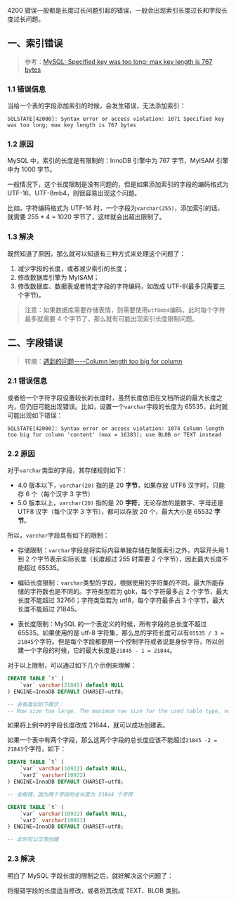 4200 错误一般都是长度过长问题引起的错误，一般会出现索引长度过长和字段长度过长问题。

## 一、索引错误

> 参考：[MySQL: Specified key was too long; max key length is 767 bytes](https://wildlyinaccurate.com/mysql-specified-key-was-too-long-max-key-length-is-767-bytes/)

### 1.1 错误信息

当给一个表的字段添加索引的时候，会发生错误，无法添加索引：

```
SQLSTATE[42000]: Syntax error or access violation: 1071 Specified key was too long; max key length is 767 bytes
```

### 1.2 原因

MySQL 中，索引的长度是有限制的：InnoDB 引擎中为 767 字节，MyISAM 引擎中为 1000 字节。

一般情况下，这个长度限制是没有问题的，但是如果添加索引的字段的编码格式为 UTF-16、UTF-8mb4，则很容易出现这个问题。

比如，字符编码格式为 UTF-16 时，一个字段为`varchar(255)`，添加索引的话，就需要 255 * 4 = 1020 字节了，这样就会出超出限制了。

### 1.3 解决

既然知道了原因，那么就可以知道有三种方式来处理这个问题了：

1. 减少字段的长度，或者减少索引的长度；
2. 修改数据库引擎为 MyISAM；
3. 修改数据库、数据表或者特定字段的字符编码，如改成 UTF-8(最多只需要三个字节)。

> 注意：如果数据库需要存储表情，则需要使用`utf8mb4`编码，此时每个字符最多就需要 4 个字节了，那么就有可能出现索引长度限制问题。

## 二、字段错误

> 转摘：[遇到的问题----Column length too big for column](https://blog.csdn.net/zzq900503/article/details/14520301)

### 2.1 错误信息

或者给一个字符字段设置较长的长度时，虽然长度依旧在文档所说的最大长度之内，但仍旧可能出现错误。比如，设置一个`varchar`字段的长度为 65535，此时就可能出现如下错误：

```
SQLSTATE[42000]: Syntax error or access violation: 1074 Column length too big for column 'content' (max = 16383); use BLOB or TEXT instead
```

### 2.2 原因

对于`varchar`类型的字段，其存储规则如下：

* 4.0 版本以下，`varchar(20)` 指的是 20 **字节**，如果存放 UTF8 汉字时，只能存 6 个（每个汉字 3 字节） 
* 5.0 版本以上，`varchar(20)` 指的是 20 **字符**，无论存放的是数字、字母还是 UTF8 汉字（每个汉字 3 字节），都可以存放 20 个，最大大小是 65532 **字节**。

所以，`varchar`字段具有如下的限制：

* 存储限制：`varchar`字段是将实际内容单独存储在聚簇索引之外，内容开头用 1 到 2 个字节表示实际长度（长度超过 255 时需要 2 个字节），因此最大长度不能超过 65535。

* 编码长度限制：`varchar`类型的字段，根据使用的字符集的不同，最大所能存储的字符数也是不同的。字符类型若为 gbk，每个字符最多占 2 个字节，最大长度不能超过 32766；字符类型若为 utf8，每个字符最多占 3 个字节，最大长度不能超过 21845。

* 表长度限制：MySQL 的一个表定义的时候，所有字段的总长度不超过 65535。如果使用的是 utf-8 字符集，那么总的字符长度可以有`65535 / 3 = 21845`个字符。但是每个字段都要用一个控制字符或者说是身份字符，所以创建一个字段的时候，它的最大长度是`21845 - 1 = 21844`。

对于以上限制，可以通过如下几个示例来理解：

```sql
CREATE TABLE `t` (                   
    `var` varchar(21845) default NULL   
) ENGINE=InnoDB DEFAULT CHARSET=utf8;

-- 会有类似如下提示：
-- Row size too large. The maximum row size for the used table type, not counting BLOBs, is 65535. This includes storage overhead, check the manual. You have to change some columns to TEXT or BLOBs
```

如果将上例中的字段长度改成 21844，就可以成功创建表。

如果一个表中有两个字段，那么这两个字段的总长度应该不能超过`21845 -2 = 21843`个字符，如下：

```sql
CREATE TABLE `t` (
    `var` varchar(10922) default NULL,
    `var2` varchar(10922)
) ENGINE=InnoDB DEFAULT CHARSET=utf8;

-- 会报错，因为两个字段的总长度为 21844 个字符

CREATE TABLE `t` (
    `var` varchar(10922) default NULL,
    `var2` varchar(10921)
) ENGINE=InnoDB DEFAULT CHARSET=utf8;

-- 此时可以正常创建
```

### 2.3 解决

明白了 MySQL 字段长度的限制之后，就好解决这个问题了：

将报错字段的长度适当修改，或者将其改成 TEXT、BLOB 类别。

